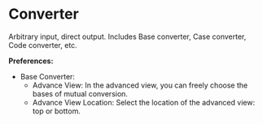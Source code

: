 # Converter

Arbitrary input, direct output. Includes Base converter, Case converter, Code converter, etc.

**Preferences:**

- Base Converter:
  - Advance View: In the advanced view, you can freely choose the bases of mutual conversion.
  - Advance View Location: Select the location of the advanced view: top or bottom.
